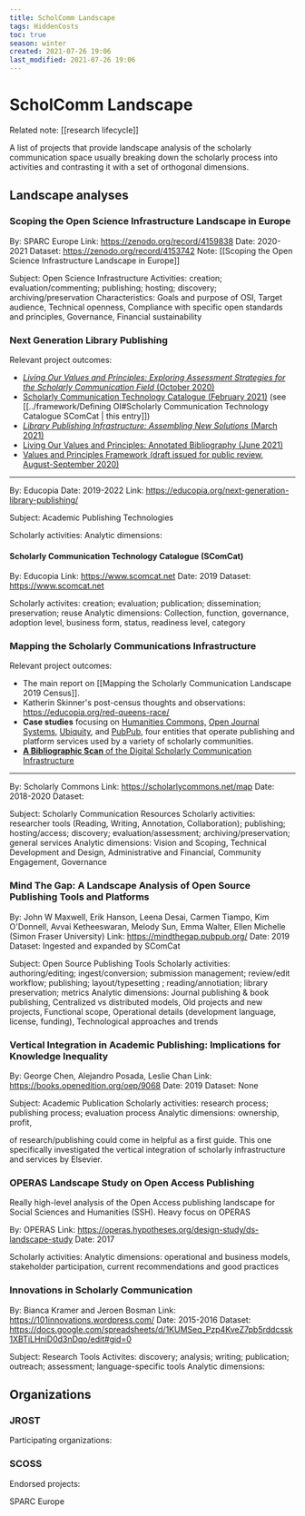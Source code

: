 ```yaml
---
title: ScholComm Landscape
tags: HiddenCosts
toc: true
season: winter
created: 2021-07-26 19:06
last_modified: 2021-07-26 19:06
---
```


# ScholComm Landscape

Related note: [[research lifecycle]]

A list of projects that provide landscape analysis of the scholarly communication space usually breaking down the scholarly process into activities and contrasting it with a set of orthogonal dimensions.

## Landscape analyses

### Scoping the Open Science Infrastructure Landscape in Europe

By: SPARC Europe
Link: https://zenodo.org/record/4159838
Date: 2020-2021
Dataset: https://zenodo.org/record/4153742
Note: [[Scoping the Open Science Infrastructure Landscape in Europe]]

Subject: Open Science Infrastructure
Activities: creation; evaluation/commenting; publishing; hosting; discovery; archiving/preservation
Characteristics: Goals and purpose of OSI, Target audience, Technical openness, Compliance with specific open standards and principles, Governance, Financial sustainability

### Next Generation Library Publishing

Relevant project outcomes: 

- [_Living Our Values and Principles: Exploring Assessment Strategies for the Scholarly Communication Field_ (October 2020)](https://educopia.org/living-our-values-and-principles/)
- [Scholarly Communication Technology Catalogue (February 2021)](https://www.scomcat.net/) (see [[../framework/Defining OI#Scholarly Communication Technology Catalogue SComCat | this entry]])
- [_Library Publishing Infrastructure: Assembling New Solutions_ (March 2021)](https://educopia.org/nglp-lib-pub-infrastructure/)
- [Living Our Values and Principles: Annotated Bibliography (June 2021)](https://educopia.org/nglp-bibliography/)
- [Values and Principles Framework (draft issued for public review, August-September 2020)](https://doi.org/10.21428/6ffd8432.5175bab1)

---

By: Educopia
Date: 2019-2022
Link: https://educopia.org/next-generation-library-publishing/

Subject: Academic Publishing Technologies

Scholarly activities:
Analytic dimensions:

#### Scholarly Communication Technology Catalogue (SComCat)

By: Educopia
Link: https://www.scomcat.net
Date: 2019
Dataset: https://www.scomcat.net

Scholarly activites: creation; evaluation; publication; dissemination; preservation; reuse
Analytic dimensions: Collection, function, governance, adoption level, business form, status, readiness level, category

### Mapping the Scholarly Communications Infrastructure 

Relevant project outcomes:

- The main report on [[Mapping the Scholarly Communication Landscape 2019 Census]].
- Katherin Skinner's post-census thoughts and observations: https://educopia.org/red-queens-race/
- **Case studies** focusing on [Humanities Commons,](https://hcommons.org) [Open Journal Systems,](https://pkp.sfu.ca/ojs/) [Ubiquity](https://www.ubiquitypress.com/), and [PubPub,](https://www.pubpub.org/) four entities that operate publishing and platform services used by a variety of scholarly communities.
- [**A Bibliographic Scan** of the Digital Scholarly Communication Infrastructure](https://educopia.org/mapping-the-scholarly-communication-landscape-bibliographic-scan/)

---

By: Scholarly Commons
Link: https://scholarlycommons.net/map
Date: 2018-2020
Dataset: 

Subject: Scholarly Communication Resources
Scholarly activities: researcher tools (Reading, Writing, Annotation, Collaboration); publishing; hosting/access; discovery; evaluation/assessment; archiving/preservation; general services
Analytic dimensions: Vision and Scoping, Technical Development and Design, Administrative and Financial, Community Engagement, Governance

### Mind The Gap: A Landscape Analysis of Open Source Publishing Tools and Platforms

By: John W Maxwell, Erik Hanson, Leena Desai, Carmen Tiampo, Kim O'Donnell, Avvai Ketheeswaran, Melody Sun, Emma Walter, Ellen Michelle (Simon Fraser University)
Link: https://mindthegap.pubpub.org/
Date: 2019
Dataset: Ingested and expanded by SComCat

Subject: Open Source Publishing Tools
Scholarly activities: authoring/editing; ingest/conversion; submission management; review/edit workflow; publishing; layout/typesetting ; reading/annotiation; library preservation; metrics
Analytic dimensions: Journal publishing & book publishing, Centralized vs distributed models, Old projects and new projects, Functional scope, Operational details (development language, license, funding), Technological approaches and trends

### Vertical Integration in Academic Publishing: Implications for Knowledge Inequality

By: George Chen, Alejandro Posada, Leslie Chan
Link: https://books.openedition.org/oep/9068
Date: 2019
Dataset: None

Subject: Academic Publication
Scholarly activities: research process; publishing process; evaluation process
Analytic dimensions: ownership, profit, 

of research/publishing could come in helpful as a first guide. This one specifically investigated the vertical integration of scholarly infrastructure and services by Elsevier.

### OPERAS Landscape Study on Open Access Publishing

Really high-level analysis of the Open Access publishing landscape for Social Sciences and Humanities (SSH). Heavy focus on OPERAS 

By: OPERAS
Link: https://operas.hypotheses.org/design-study/ds-landscape-study
Date: 2017

Scholarly activities: 
Analytic dimensions: operational and business models, stakeholder participation, current recommendations and good practices

### Innovations in Scholarly Communication

By: Bianca Kramer and Jeroen Bosman
Link: https://101innovations.wordpress.com/
Date: 2015-2016
Dataset: https://docs.google.com/spreadsheets/d/1KUMSeq_Pzp4KveZ7pb5rddcssk1XBTiLHniD0d3nDqo/edit#gid=0

Subject: Research Tools
Activites: discovery; analysis; writing; publication; outreach; assessment; language-specific tools
Analytic dimensions:

## Organizations

### JROST

Participating organizations:

### SCOSS

Endorsed projects:

SPARC Europe